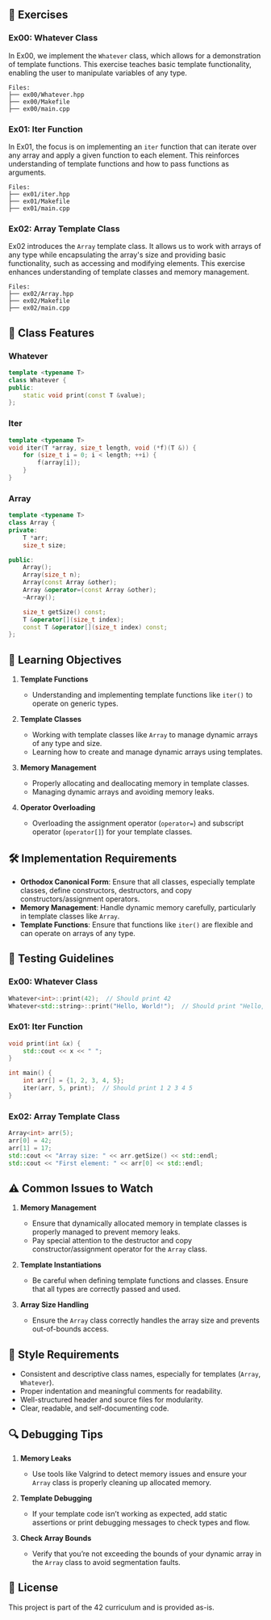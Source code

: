 ## 📁 Exercises

### Ex00: Whatever Class
In Ex00, we implement the `Whatever` class, which allows for a demonstration of template functions. This exercise teaches basic template functionality, enabling the user to manipulate variables of any type.

```
Files:
├── ex00/Whatever.hpp
├── ex00/Makefile
├── ex00/main.cpp
```

### Ex01: Iter Function
In Ex01, the focus is on implementing an `iter` function that can iterate over any array and apply a given function to each element. This reinforces understanding of template functions and how to pass functions as arguments.

```
Files:
├── ex01/iter.hpp
├── ex01/Makefile
├── ex01/main.cpp
```

### Ex02: Array Template Class
Ex02 introduces the `Array` template class. It allows us to work with arrays of any type while encapsulating the array's size and providing basic functionality, such as accessing and modifying elements. This exercise enhances understanding of template classes and memory management.

```
Files:
├── ex02/Array.hpp
├── ex02/Makefile
├── ex02/main.cpp
```

## 🤖 Class Features

### Whatever
```cpp
template <typename T>
class Whatever {
public:
    static void print(const T &value);
};
```

### Iter
```cpp
template <typename T>
void iter(T *array, size_t length, void (*f)(T &)) {
    for (size_t i = 0; i < length; ++i) {
        f(array[i]);
    }
}
```

### Array
```cpp
template <typename T>
class Array {
private:
    T *arr;
    size_t size;

public:
    Array();
    Array(size_t n);
    Array(const Array &other);
    Array &operator=(const Array &other);
    ~Array();

    size_t getSize() const;
    T &operator[](size_t index);
    const T &operator[](size_t index) const;
};
```

## 🎯 Learning Objectives

1. **Template Functions**
   - Understanding and implementing template functions like `iter()` to operate on generic types.

2. **Template Classes**
   - Working with template classes like `Array` to manage dynamic arrays of any type and size.
   - Learning how to create and manage dynamic arrays using templates.

3. **Memory Management**
   - Properly allocating and deallocating memory in template classes.
   - Managing dynamic arrays and avoiding memory leaks.

4. **Operator Overloading**
   - Overloading the assignment operator (`operator=`) and subscript operator (`operator[]`) for your template classes.

## 🛠️ Implementation Requirements

- **Orthodox Canonical Form**: Ensure that all classes, especially template classes, define constructors, destructors, and copy constructors/assignment operators.
- **Memory Management**: Handle dynamic memory carefully, particularly in template classes like `Array`.
- **Template Functions**: Ensure that functions like `iter()` are flexible and can operate on arrays of any type.

## 🧪 Testing Guidelines

### Ex00: Whatever Class
```cpp
Whatever<int>::print(42);  // Should print 42
Whatever<std::string>::print("Hello, World!");  // Should print "Hello, World!"
```

### Ex01: Iter Function
```cpp
void print(int &x) {
    std::cout << x << " ";
}

int main() {
    int arr[] = {1, 2, 3, 4, 5};
    iter(arr, 5, print);  // Should print 1 2 3 4 5
}
```

### Ex02: Array Template Class
```cpp
Array<int> arr(5);
arr[0] = 42;
arr[1] = 17;
std::cout << "Array size: " << arr.getSize() << std::endl;
std::cout << "First element: " << arr[0] << std::endl;
```

## ⚠️ Common Issues to Watch

1. **Memory Management**
   - Ensure that dynamically allocated memory in template classes is properly managed to prevent memory leaks.
   - Pay special attention to the destructor and copy constructor/assignment operator for the `Array` class.

2. **Template Instantiations**
   - Be careful when defining template functions and classes. Ensure that all types are correctly passed and used.

3. **Array Size Handling**
   - Ensure the `Array` class correctly handles the array size and prevents out-of-bounds access.

## 📝 Style Requirements

- Consistent and descriptive class names, especially for templates (`Array`, `Whatever`).
- Proper indentation and meaningful comments for readability.
- Well-structured header and source files for modularity.
- Clear, readable, and self-documenting code.

## 🔍 Debugging Tips

1. **Memory Leaks**
   - Use tools like Valgrind to detect memory issues and ensure your `Array` class is properly cleaning up allocated memory.

2. **Template Debugging**
   - If your template code isn’t working as expected, add static assertions or print debugging messages to check types and flow.

3. **Check Array Bounds**
   - Verify that you’re not exceeding the bounds of your dynamic array in the `Array` class to avoid segmentation faults.

## 📜 License

This project is part of the 42 curriculum and is provided as-is.
